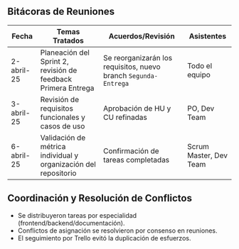 
## Bitácoras de Reuniones

| Fecha       | Temas Tratados                                                             | Acuerdos/Revisión                                       | Asistentes                 |
|-------------|----------------------------------------------------------------------------|----------------------------------------------------------|----------------------------|
| 2-abril-25  | Planeación del Sprint 2, revisión de feedback Primera Entrega                   | Se reorganizarán los requisitos, nuevo branch `Segunda-Entrega` | Todo el equipo             |
| 3-abril-25  | Revisión de requisitos funcionales y casos de uso                         | Aprobación de HU y CU refinadas                         | PO, Dev Team               |
| 6-abril-25  | Validación de métrica individual y organización del repositorio           | Confirmación de tareas completadas                      | Scrum Master, Dev Team     |

## Coordinación y Resolución de Conflictos

- Se distribuyeron tareas por especialidad (frontend/backend/documentación).
- Conflictos de asignación se resolvieron por consenso en reuniones.
- El seguimiento por Trello evitó la duplicación de esfuerzos.
